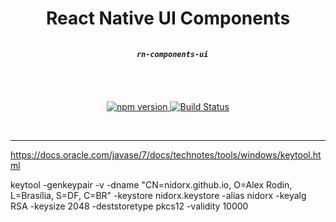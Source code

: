 <div align="center">
  <h1>React Native UI Components</h1>
</div>

<div align="center">
  <h5><code>
  rn-components-ui
  </code></h5>
</div>

<br>

<p align="center">
  <a href="https://badge.fury.io/js/rn-components-ui">
    <img src="https://badge.fury.io/js/rn-components-ui.svg" alt="npm version">
  </a>
  <a href="https://travis-ci.org/nidorx/rn-components-ui">
    <img src="https://travis-ci.org/nidorx/rn-components-ui.svg?branch=master" alt="Build Status">
  </a>
</p>

<br>

****

https://docs.oracle.com/javase/7/docs/technotes/tools/windows/keytool.html


keytool -genkeypair -v -dname "CN=nidorx.github.io, O=Alex Rodin, L=Brasília, S=DF, C=BR"  -keystore nidorx.keystore -alias nidorx -keyalg RSA -keysize 2048 -deststoretype pkcs12 -validity 10000


